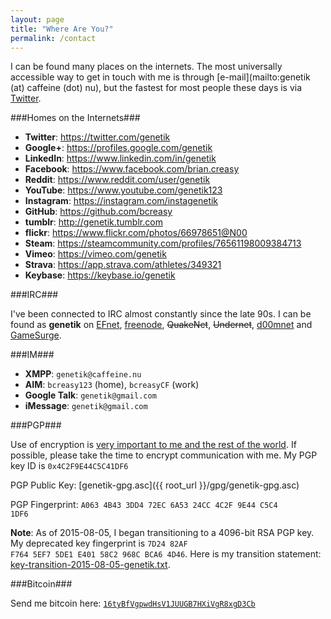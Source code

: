 ```yaml
---
layout: page
title: "Where Are You?"
permalink: /contact
---
```

I can be found many places on the internets.  The most universally accessible way to get in touch with me is through [e-mail](mailto:genetik \(at\) caffeine \(dot\) nu), but the fastest for most people these days is via [Twitter](https://twitter.com/genetik).

###Homes on the Internets###

* **Twitter**: https://twitter.com/genetik
* **Google+**: https://profiles.google.com/genetik
* **LinkedIn**: https://www.linkedin.com/in/genetik
* **Facebook**: https://www.facebook.com/brian.creasy
* **Reddit**: https://www.reddit.com/user/genetik
* **YouTube**: https://www.youtube.com/genetik123
* **Instagram**: https://instagram.com/instagenetik
* **GitHub**: https://github.com/bcreasy
* **tumblr**: http://genetik.tumblr.com
* **flickr**: https://www.flickr.com/photos/66978651@N00
* **Steam**: https://steamcommunity.com/profiles/76561198009384713
* **Vimeo**: https://vimeo.com/genetik
* **Strava**: https://app.strava.com/athletes/349321
* **Keybase**: https://keybase.io/genetik

###IRC###

I've been connected to IRC almost constantly since the late 90s.  I can be found as **genetik** on [EFnet](irc://irc.efnet.org), [freenode](irc://irc.freenode.net), <strike>QuakeNet</strike>, <strike>Undernet</strike>, [d00mnet](irc://irc.d00mnet.com) and [GameSurge](irc://irc.gamesurge.net).

###IM###

* **XMPP**: <code>genetik&#64;caffeine.nu</code>
* **AIM**: <code>bcreasy123</code> (home), <code>bcreasyCF</code> (work)
* **Google Talk**: <code>genetik&#64;gmail.com</code>
* **iMessage**: <code>genetik&#64;gmail.com</code>

###PGP###

Use of encryption is [very important to me and the rest of the world](https://www.privacyinternational.org/?q=node/599).  If possible, please take the time to encrypt communication with me.  My PGP key ID is <code>0x4C2F9E44C5C41DF6</code>

PGP Public Key: [genetik-gpg.asc]({{ root_url }}/gpg/genetik-gpg.asc)

PGP Fingerprint: <code>A063 4B43 3DD4 72EC 6A53  24CC 4C2F 9E44 C5C4 1DF6</code>

**Note**: As of 2015-08-05, I began transitioning to a 4096-bit RSA PGP key.  My deprecated key fingerprint is <code>7D24 82AF F764 5EF7 5DE1  E401 58C2 968C BCA6 4D46</code>.  Here is my transition statement: [key-transition-2015-08-05-genetik.txt](/gpg/key-transition-2015-08-05-genetik.txt).


###Bitcoin###

Send me bitcoin here: <code><a href="bitcoin:16tyBfVgpwdHsV1JUUGB7HXiVgR8xgD3Cb">16tyBfVgpwdHsV1JUUGB7HXiVgR8xgD3Cb</a></code>
